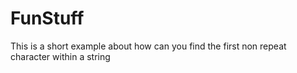 # FunStuff

This is a short example about how can you find the first non repeat character within a string
